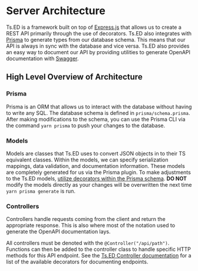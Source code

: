 # Server Architecture

Ts.ED is a framework built on top of [Express.js](https://expressjs.com/) that allows us to create a REST API primarily through the use of decorators. Ts.ED also integrates with [Prisma](https://www.prisma.io/) to generate types from our database schema. This means that our API is always in sync with the database and vice versa. Ts.ED also provides an easy way to document our API by providing utilities to generate OpenAPI documentation with [Swagger](https://tsed.io/tutorials/swagger.html).

## High Level Overview of Architecture

### Prisma

Prisma is an ORM that allows us to interact with the database without having to write any SQL. The database schema is defined in `prisma/schema.prisma`. After making modifications to the schema, you can use the Prisma CLI via the command `yarn prisma` to push your changes to the database.

### Models

Models are classes that Ts.ED uses to convert JSON objects in to their TS equivalent classes. Within the models, we can specify serialization mappings, data validation, and documentation information. These models are completely generated for us via the Prisma plugin. To make adjustments to the Ts.ED models, [utilize decorators within the Prisma schema](https://tsed.io/tutorials/prisma.html#generate-models-and-repositories). **DO NOT** modify the models directly as your changes will be overwritten the next time `yarn prisma generate` is run. 

### Controllers

Controllers handle requests coming from the client and return the appropriate response. This is also where most of the notation used to generate the OpenAPI documentation lays. 

All controllers must be denoted with the `@Controller("/api/path")`. Functions can then be added to the controller class to handle specific HTTP methods for this API endpoint. See the [Ts.ED Controller documentation](https://tsed.io/docs/controllers.html#routing) for a list of the available decorators for documenting endpoints.  
